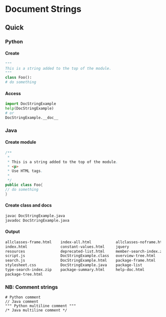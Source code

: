 # Document Strings

## Quick
### Python
#### Create
```python
"""
This is a string added to the top of the module.
"""
class Foo():
# do something
```
#### Access 
```python
import DocStringExample
help(DocStringExample)
# or
DocStringExample.__doc__
```
  
### Java
#### Create module
```java
/**
 * 
 * This is a string added to the top of the module.
 * <p>
 * Use HTML tags.
 *
 */
public class Foo{
// do something
}
```
#### Create class and docs
```bash
javac DocStringExample.java
javadoc DocStringExample.java
```
#### Output
```bash
allclasses-frame.html    index-all.html           allclasses-noframe.html  
index.html               constant-values.html     jquery                   
resources                deprecated-list.html     member-search-index.zip  
script.js                DocStringExample.class   overview-tree.html       
search.js                DocStringExample.html    package-frame.html       
stylesheet.css           DocStringExample.java    package-list             
type-search-index.zip    package-summary.html     help-doc.html            
package-tree.html
```

### NB: Comment strings
```
# Python comment
// Java comment
""" Python multiline comment """
/* Java multiline comment */
```
